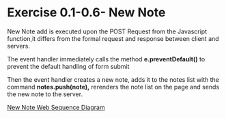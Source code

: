 <h1>Exercise 0.1-0.6- New Note</h1>
<p>New Note add is executed upon the POST Request from the Javascript function,it differs from the formal request and response between client and servers.</p>
<p>The event handler immediately calls the method <b>e.preventDefault()</b> to prevent the default handling of form submit</p>
<p>Then the event handler creates a new note, adds it to the notes list with the command <b>notes.push(note),</b> rerenders the note list on the page and sends the new note to the server.</p>
<a href="https://www.websequencediagrams.com/files/render?link=iCOV9HHoTWC1T6o87pghIap6kdU5TppmWhFBuipnbtHDEzWTut91aVRxGv5GynRA" target="_blank">New Note Web Sequence Diagram</a>

